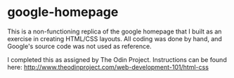 # google-homepage

This is a non-functioning replica of the google homepage that I built as an exercise in creating HTML/CSS layouts. All coding was done by hand, and Google's source code was not used as reference.

I completed this as assigned by The Odin Project. Instructions can be found here: http://www.theodinproject.com/web-development-101/html-css
